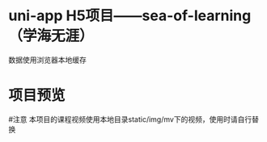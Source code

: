 # uni-app H5项目——sea-of-learning（学海无涯）
数据使用浏览器本地缓存
# 项目预览

#注意
本项目的课程视频使用本地目录static/img/mv下的视频，使用时请自行替换